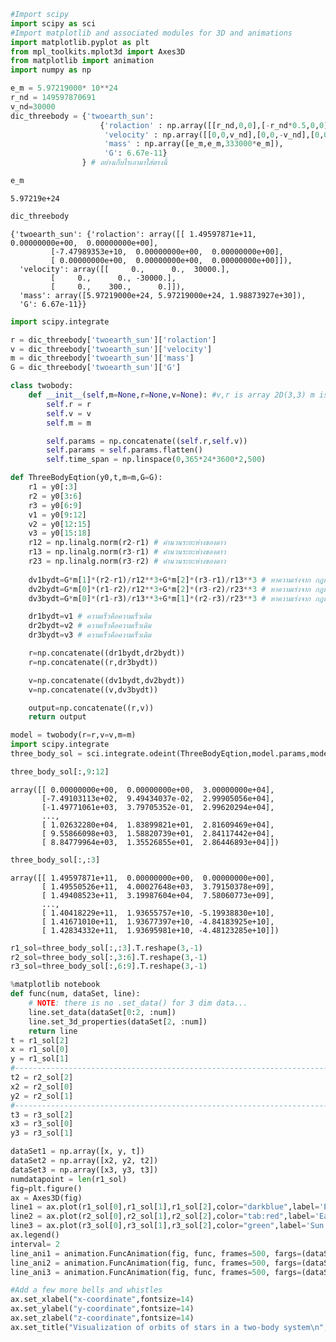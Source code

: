 <div class="cell code" data-execution_count="2">

``` python
#Import scipy
import scipy as sci
#Import matplotlib and associated modules for 3D and animations
import matplotlib.pyplot as plt
from mpl_toolkits.mplot3d import Axes3D
from matplotlib import animation
import numpy as np
```

</div>

<div class="cell code" data-execution_count="3">

``` python
e_m = 5.97219000* 10**24
r_nd = 149597870691
v_nd=30000
dic_threebody = {'twoearth_sun':
                    {'rolaction' : np.array([[r_nd,0,0],[-r_nd*0.5,0,0],[0,0,0]]),
                     'velocity' : np.array([[0,0,v_nd],[0,0,-v_nd],[0,0.01*v_nd,0]]),
                     'mass' : np.array([e_m,e_m,333000*e_m]),
                     'G': 6.67e-11}
                } # อย่างเก็บไรเอามาใส่ตรงนี้
```

</div>

<div class="cell code" data-execution_count="4">

``` python
e_m
```

<div class="output execute_result" data-execution_count="4">

    5.97219e+24

</div>

</div>

<div class="cell code" data-execution_count="5">

``` python
dic_threebody
```

<div class="output execute_result" data-execution_count="5">

    {'twoearth_sun': {'rolaction': array([[ 1.49597871e+11,  0.00000000e+00,  0.00000000e+00],
             [-7.47989353e+10,  0.00000000e+00,  0.00000000e+00],
             [ 0.00000000e+00,  0.00000000e+00,  0.00000000e+00]]),
      'velocity': array([[     0.,      0.,  30000.],
             [     0.,      0., -30000.],
             [     0.,    300.,      0.]]),
      'mass': array([5.97219000e+24, 5.97219000e+24, 1.98873927e+30]),
      'G': 6.67e-11}}

</div>

</div>

<div class="cell code" data-execution_count="6">

``` python
import scipy.integrate

r = dic_threebody['twoearth_sun']['rolaction']
v = dic_threebody['twoearth_sun']['velocity']
m = dic_threebody['twoearth_sun']['mass']
G = dic_threebody['twoearth_sun']['G']

class twobody:
    def __init__(self,m=None,r=None,v=None): #v,r is array 2D(3,3) m is array (3,)
        self.r = r
        self.v = v
        self.m = m

        self.params = np.concatenate((self.r,self.v))
        self.params = self.params.flatten()
        self.time_span = np.linspace(0,365*24*3600*2,500)
```

</div>

<div class="cell code" data-execution_count="7">

``` python
def ThreeBodyEqtion(y0,t,m=m,G=G):
    r1 = y0[:3]
    r2 = y0[3:6]
    r3 = y0[6:9]
    v1 = y0[9:12]
    v2 = y0[12:15]
    v3 = y0[15:18]
    r12 = np.linalg.norm(r2-r1) # คำนวนระยะห่างของดาว
    r13 = np.linalg.norm(r3-r1) # คำนวนระยะห่างของดาว
    r23 = np.linalg.norm(r3-r2) # คำนวนระยะห่างของดาว
    
    dv1bydt=G*m[1]*(r2-r1)/r12**3+G*m[2]*(r3-r1)/r13**3 # หาความเร่งจาก กฎข้อที่ 2 ของ นิวตัน
    dv2bydt=G*m[0]*(r1-r2)/r12**3+G*m[2]*(r3-r2)/r23**3 # หาความเร่งจาก กฎข้อที่ 2 ของ นิวตัน
    dv3bydt=G*m[0]*(r1-r3)/r13**3+G*m[1]*(r2-r3)/r23**3 # หาความเร่งจาก กฎข้อที่ 2 ของ นิวตัน

    dr1bydt=v1 # ความเร็วคือความเร็วเดิม
    dr2bydt=v2 # ความเร็วคือความเร็วเดิม
    dr3bydt=v3 # ความเร็วคือความเร็วเดิม

    r=np.concatenate((dr1bydt,dr2bydt))
    r=np.concatenate((r,dr3bydt))

    v=np.concatenate((dv1bydt,dv2bydt))
    v=np.concatenate((v,dv3bydt))

    output=np.concatenate((r,v))
    return output
```

</div>

<div class="cell code" data-execution_count="8">

``` python
model = twobody(r=r,v=v,m=m)
import scipy.integrate
three_body_sol = sci.integrate.odeint(ThreeBodyEqtion,model.params,model.time_span)
```

</div>

<div class="cell code" data-execution_count="9">

``` python
three_body_sol[:,9:12]
```

<div class="output execute_result" data-execution_count="9">

    array([[ 0.00000000e+00,  0.00000000e+00,  3.00000000e+04],
           [-7.49103113e+02,  9.49434037e-02,  2.99905056e+04],
           [-1.49771061e+03,  3.79705352e-01,  2.99620294e+04],
           ...,
           [ 1.02632280e+04,  1.83899821e+01,  2.81609469e+04],
           [ 9.55866098e+03,  1.58820739e+01,  2.84117442e+04],
           [ 8.84779964e+03,  1.35526855e+01,  2.86446893e+04]])

</div>

</div>

<div class="cell code" data-execution_count="10">

``` python
three_body_sol[:,:3]
```

<div class="output execute_result" data-execution_count="10">

    array([[ 1.49597871e+11,  0.00000000e+00,  0.00000000e+00],
           [ 1.49550526e+11,  4.00027648e+03,  3.79150378e+09],
           [ 1.49408523e+11,  3.19987604e+04,  7.58060773e+09],
           ...,
           [ 1.40418229e+11,  1.93655757e+10, -5.19938830e+10],
           [ 1.41671010e+11,  1.93677397e+10, -4.84183925e+10],
           [ 1.42834332e+11,  1.93695981e+10, -4.48123285e+10]])

</div>

</div>

<div class="cell code" data-execution_count="11">

``` python
r1_sol=three_body_sol[:,:3].T.reshape(3,-1)
r2_sol=three_body_sol[:,3:6].T.reshape(3,-1)
r3_sol=three_body_sol[:,6:9].T.reshape(3,-1)
```

</div>

<div class="cell code" data-execution_count="12">

``` python
%matplotlib notebook
def func(num, dataSet, line):
    # NOTE: there is no .set_data() for 3 dim data...
    line.set_data(dataSet[0:2, :num])    
    line.set_3d_properties(dataSet[2, :num])
    return line
t = r1_sol[2]
x = r1_sol[0]
y = r1_sol[1]
#--------------------------------------------------------------------------------
t2 = r2_sol[2]
x2 = r2_sol[0]
y2 = r2_sol[1]
#------------------------------------------------------------------------------
t3 = r3_sol[2]
x3 = r3_sol[0]
y3 = r3_sol[1]

dataSet1 = np.array([x, y, t])
dataSet2 = np.array([x2, y2, t2])
dataSet3 = np.array([x3, y3, t3])
numdatapoint = len(r1_sol)
fig=plt.figure()
ax = Axes3D(fig)
line1 = ax.plot(r1_sol[0],r1_sol[1],r1_sol[2],color="darkblue",label='Earth-1')[0]
line2 = ax.plot(r2_sol[0],r2_sol[1],r2_sol[2],color="tab:red",label='Earth-2')[0]
line3 = ax.plot(r3_sol[0],r3_sol[1],r3_sol[2],color="green",label='Sun')[0]
ax.legend()
interval= 2
line_ani1 = animation.FuncAnimation(fig, func, frames=500, fargs=(dataSet1,line1), interval=interval, blit=True)
line_ani2 = animation.FuncAnimation(fig, func, frames=500, fargs=(dataSet2,line2), interval=interval, blit=True)
line_ani3 = animation.FuncAnimation(fig, func, frames=500, fargs=(dataSet3,line3), interval=interval, blit=True)

#Add a few more bells and whistles
ax.set_xlabel("x-coordinate",fontsize=14)
ax.set_ylabel("y-coordinate",fontsize=14)
ax.set_zlabel("z-coordinate",fontsize=14)
ax.set_title("Visualization of orbits of stars in a two-body system\n",fontsize=14)
```

